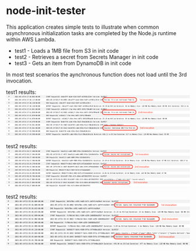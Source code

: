 # node-init-tester

This application creates simple tests to illustrate when common asynchronous initialization tasks are completed by the Node.js runtime within AWS Lambda.

- test1 - Loads a 1MB file from S3 in init code
- test2 - Retrieves a secret from Secrets Manager in init code
- test3 - Gets an item from DynamoDB in init code

In most test scenarios the aynchronous function does not load until the 3rd invocation.

test1 results:
![test1 logfiles](./node-init-tester/images/test1.png)

test2 results:
![test2 logfiles](./node-init-tester/images/test2.png)

test2 results:
![test3 logfiles](./node-init-tester/images/test3.png)
